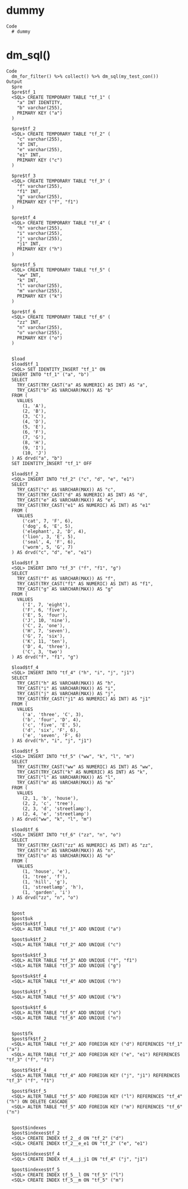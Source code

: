 # dummy

    Code
      # dummy

# dm_sql()

    Code
      dm_for_filter() %>% collect() %>% dm_sql(my_test_con())
    Output
      $pre
      $pre$tf_1
      <SQL> CREATE TEMPORARY TABLE "tf_1" (
        "a" INT IDENTITY,
        "b" varchar(255),
        PRIMARY KEY ("a")
      )
      
      $pre$tf_2
      <SQL> CREATE TEMPORARY TABLE "tf_2" (
        "c" varchar(255),
        "d" INT,
        "e" varchar(255),
        "e1" INT,
        PRIMARY KEY ("c")
      )
      
      $pre$tf_3
      <SQL> CREATE TEMPORARY TABLE "tf_3" (
        "f" varchar(255),
        "f1" INT,
        "g" varchar(255),
        PRIMARY KEY ("f", "f1")
      )
      
      $pre$tf_4
      <SQL> CREATE TEMPORARY TABLE "tf_4" (
        "h" varchar(255),
        "i" varchar(255),
        "j" varchar(255),
        "j1" INT,
        PRIMARY KEY ("h")
      )
      
      $pre$tf_5
      <SQL> CREATE TEMPORARY TABLE "tf_5" (
        "ww" INT,
        "k" INT,
        "l" varchar(255),
        "m" varchar(255),
        PRIMARY KEY ("k")
      )
      
      $pre$tf_6
      <SQL> CREATE TEMPORARY TABLE "tf_6" (
        "zz" INT,
        "n" varchar(255),
        "o" varchar(255),
        PRIMARY KEY ("o")
      )
      
      
      $load
      $load$tf_1
      <SQL> SET IDENTITY_INSERT "tf_1" ON
      INSERT INTO "tf_1" ("a", "b")
      SELECT
        TRY_CAST(TRY_CAST("a" AS NUMERIC) AS INT) AS "a",
        TRY_CAST("b" AS VARCHAR(MAX)) AS "b"
      FROM (
        VALUES
          (1, 'A'),
          (2, 'B'),
          (3, 'C'),
          (4, 'D'),
          (5, 'E'),
          (6, 'F'),
          (7, 'G'),
          (8, 'H'),
          (9, 'I'),
          (10, 'J')
      ) AS drvd("a", "b")
      SET IDENTITY_INSERT "tf_1" OFF
      
      $load$tf_2
      <SQL> INSERT INTO "tf_2" ("c", "d", "e", "e1")
      SELECT
        TRY_CAST("c" AS VARCHAR(MAX)) AS "c",
        TRY_CAST(TRY_CAST("d" AS NUMERIC) AS INT) AS "d",
        TRY_CAST("e" AS VARCHAR(MAX)) AS "e",
        TRY_CAST(TRY_CAST("e1" AS NUMERIC) AS INT) AS "e1"
      FROM (
        VALUES
          ('cat', 7, 'F', 6),
          ('dog', 6, 'E', 5),
          ('elephant', 2, 'D', 4),
          ('lion', 3, 'E', 5),
          ('seal', 4, 'F', 6),
          ('worm', 5, 'G', 7)
      ) AS drvd("c", "d", "e", "e1")
      
      $load$tf_3
      <SQL> INSERT INTO "tf_3" ("f", "f1", "g")
      SELECT
        TRY_CAST("f" AS VARCHAR(MAX)) AS "f",
        TRY_CAST(TRY_CAST("f1" AS NUMERIC) AS INT) AS "f1",
        TRY_CAST("g" AS VARCHAR(MAX)) AS "g"
      FROM (
        VALUES
          ('I', 7, 'eight'),
          ('F', 6, 'five'),
          ('E', 5, 'four'),
          ('J', 10, 'nine'),
          ('C', 2, 'one'),
          ('H', 7, 'seven'),
          ('G', 7, 'six'),
          ('K', 11, 'ten'),
          ('D', 4, 'three'),
          ('C', 3, 'two')
      ) AS drvd("f", "f1", "g")
      
      $load$tf_4
      <SQL> INSERT INTO "tf_4" ("h", "i", "j", "j1")
      SELECT
        TRY_CAST("h" AS VARCHAR(MAX)) AS "h",
        TRY_CAST("i" AS VARCHAR(MAX)) AS "i",
        TRY_CAST("j" AS VARCHAR(MAX)) AS "j",
        TRY_CAST(TRY_CAST("j1" AS NUMERIC) AS INT) AS "j1"
      FROM (
        VALUES
          ('a', 'three', 'C', 3),
          ('b', 'four', 'D', 4),
          ('c', 'five', 'E', 5),
          ('d', 'six', 'F', 6),
          ('e', 'seven', 'F', 6)
      ) AS drvd("h", "i", "j", "j1")
      
      $load$tf_5
      <SQL> INSERT INTO "tf_5" ("ww", "k", "l", "m")
      SELECT
        TRY_CAST(TRY_CAST("ww" AS NUMERIC) AS INT) AS "ww",
        TRY_CAST(TRY_CAST("k" AS NUMERIC) AS INT) AS "k",
        TRY_CAST("l" AS VARCHAR(MAX)) AS "l",
        TRY_CAST("m" AS VARCHAR(MAX)) AS "m"
      FROM (
        VALUES
          (2, 1, 'b', 'house'),
          (2, 2, 'c', 'tree'),
          (2, 3, 'd', 'streetlamp'),
          (2, 4, 'e', 'streetlamp')
      ) AS drvd("ww", "k", "l", "m")
      
      $load$tf_6
      <SQL> INSERT INTO "tf_6" ("zz", "n", "o")
      SELECT
        TRY_CAST(TRY_CAST("zz" AS NUMERIC) AS INT) AS "zz",
        TRY_CAST("n" AS VARCHAR(MAX)) AS "n",
        TRY_CAST("o" AS VARCHAR(MAX)) AS "o"
      FROM (
        VALUES
          (1, 'house', 'e'),
          (1, 'tree', 'f'),
          (1, 'hill', 'g'),
          (1, 'streetlamp', 'h'),
          (1, 'garden', 'i')
      ) AS drvd("zz", "n", "o")
      
      
      $post
      $post$uk
      $post$uk$tf_1
      <SQL> ALTER TABLE "tf_1" ADD UNIQUE ("a")
      
      $post$uk$tf_2
      <SQL> ALTER TABLE "tf_2" ADD UNIQUE ("c")
      
      $post$uk$tf_3
      <SQL> ALTER TABLE "tf_3" ADD UNIQUE ("f", "f1")
      <SQL> ALTER TABLE "tf_3" ADD UNIQUE ("g")
      
      $post$uk$tf_4
      <SQL> ALTER TABLE "tf_4" ADD UNIQUE ("h")
      
      $post$uk$tf_5
      <SQL> ALTER TABLE "tf_5" ADD UNIQUE ("k")
      
      $post$uk$tf_6
      <SQL> ALTER TABLE "tf_6" ADD UNIQUE ("o")
      <SQL> ALTER TABLE "tf_6" ADD UNIQUE ("n")
      
      
      $post$fk
      $post$fk$tf_2
      <SQL> ALTER TABLE "tf_2" ADD FOREIGN KEY ("d") REFERENCES "tf_1" ("a")
      <SQL> ALTER TABLE "tf_2" ADD FOREIGN KEY ("e", "e1") REFERENCES "tf_3" ("f", "f1")
      
      $post$fk$tf_4
      <SQL> ALTER TABLE "tf_4" ADD FOREIGN KEY ("j", "j1") REFERENCES "tf_3" ("f", "f1")
      
      $post$fk$tf_5
      <SQL> ALTER TABLE "tf_5" ADD FOREIGN KEY ("l") REFERENCES "tf_4" ("h") ON DELETE CASCADE
      <SQL> ALTER TABLE "tf_5" ADD FOREIGN KEY ("m") REFERENCES "tf_6" ("n")
      
      
      $post$indexes
      $post$indexes$tf_2
      <SQL> CREATE INDEX tf_2__d ON "tf_2" ("d")
      <SQL> CREATE INDEX tf_2__e_e1 ON "tf_2" ("e", "e1")
      
      $post$indexes$tf_4
      <SQL> CREATE INDEX tf_4__j_j1 ON "tf_4" ("j", "j1")
      
      $post$indexes$tf_5
      <SQL> CREATE INDEX tf_5__l ON "tf_5" ("l")
      <SQL> CREATE INDEX tf_5__m ON "tf_5" ("m")
      
      
      

